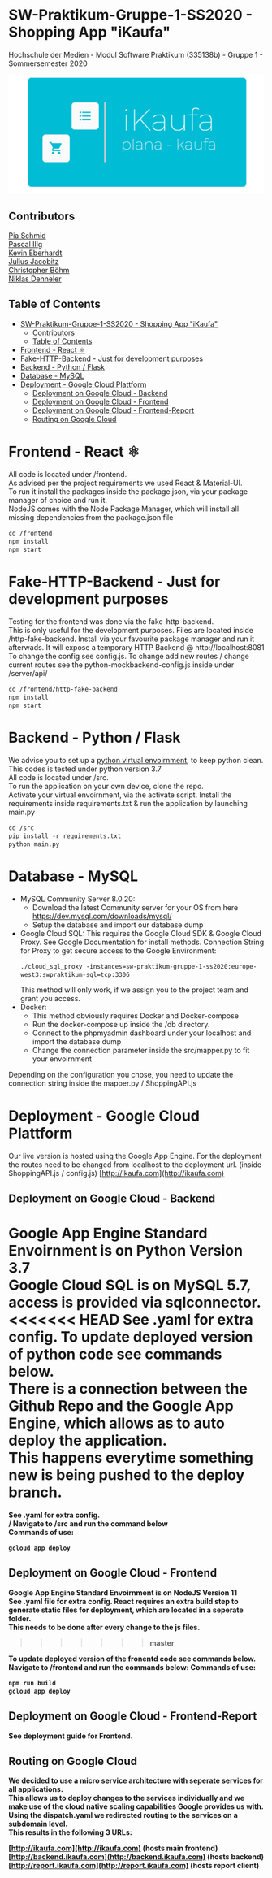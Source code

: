 # SW-Praktikum-Gruppe-1-SS2020 - Shopping App "iKaufa"
Hochschule der Medien - Modul Software Praktikum (335138b) - Gruppe 1 - Sommersemester 2020

<p align="center">
<img href="http://ikaufa.com" src="frontend/src/icons/ikaufa.png">
<p>

## Contributors
[Pia Schmid](https://github.com/PiaSchmid)<br>
[Pascal Illg](https://github.com/pasillg)<br>
[Kevin Eberhardt](https://github.com/kevin-eberhardt)<br>
[Julius Jacobitz](https://github.com/JuliusJacobitz)<br>
[Christopher Böhm](https://github.com/christopherboehm1)<br>
[Niklas Denneler](https://github.com/niklasden)<br>


## Table of Contents
- [SW-Praktikum-Gruppe-1-SS2020 - Shopping App "iKaufa"](#sw-praktikum-gruppe-1-ss2020---shopping-app-ikaufa)
  - [Contributors](#contributors)
  - [Table of Contents](#table-of-contents)
- [Frontend - React ⚛️](#frontend---react-️)
- [Fake-HTTP-Backend - Just for development purposes](#fake-http-backend---just-for-development-purposes)
- [Backend - Python / Flask](#backend---python--flask)
- [Database - MySQL](#database---mysql)
- [Deployment - Google Cloud Plattform](#deployment---google-cloud-plattform)
  - [Deployment on Google Cloud - Backend](#deployment-on-google-cloud---backend)
  - [Deployment on Google Cloud - Frontend](#deployment-on-google-cloud---frontend)
  - [Deployment on Google Cloud - Frontend-Report](#deployment-on-google-cloud---frontend-report)
  - [Routing on Google Cloud](#routing-on-google-cloud)
  
# Frontend - React ⚛️
All code is located under /frontend. <br>
As advised per the project requirements we used React & Material-UI.<br>
To run it install the packages inside the package.json, via your package manager of choice and run it.<br>
NodeJS comes with the Node Package Manager, which will install all missing dependencies from the package.json file<br>

```
cd /frontend 
npm install 
npm start
```

# Fake-HTTP-Backend - Just for development purposes
Testing for the frontend was done via the fake-http-backend.<br>
This is only useful for the development purposes.
Files are located inside /http-fake-backend.
Install via your favourite package manager and run it afterwads.
It will expose a temporary HTTP Backend @ http://localhost:8081
To change the config see config.js.
To change add new routes / change current routes see the python-mockbackend-config.js inside under /server/api/


```
cd /frontend/http-fake-backend
npm install 
npm start
```

# Backend - Python / Flask
We advise you to set up a [python virtual envoirnment](https://docs.python.org/3.7/tutorial/venv.html), to keep python clean. <br>
This codes is tested under python version 3.7 <br>
All code is located under /src. <br>
To run the application on your own device, clone the repo. <br>
Activate your virtual envoirnment, via the activate script.
Install the requirements inside requirements.txt & run the application by launching main.py <br>

```
cd /src
pip install -r requirements.txt     
python main.py    
```


# Database - MySQL
- MySQL Community Server 8.0.20:
    - Download the latest Community server for your OS from here https://dev.mysql.com/downloads/mysql/
    - Setup the database and import our database dump
- Google Cloud SQL:
    This requires the Google Cloud SDK & Google Cloud Proxy.
    See Google Documentation for install methods.
    Connection String for Proxy to get secure access to the Google Environment:
    ```
    ./cloud_sql_proxy -instances=sw-praktikum-gruppe-1-ss2020:europe-west3:swpraktikum-sql=tcp:3306
    ```
    This method will only work, if we assign you to the project team and grant you access.
- Docker:
    - This method obviously requires Docker and Docker-compose
    - Run the docker-compose up inside the /db directory. 
    - Connect to the phpmyadmin dashboard under your localhost and import the database dump
    - Change the connection parameter inside the src/mapper.py to fit your envoirnment

Depending on the configuration you chose, you need to update the connection string inside the mapper.py / ShoppingAPI.js  

# Deployment - Google Cloud Plattform
Our live version is hosted using the Google App Engine.
For the deployment the routes need to be changed from localhost to the deployment url. (inside ShoppingAPI.js / config.js)
[http://ikaufa.com](http://ikaufa.com)

## Deployment on Google Cloud - Backend
Google App Engine Standard Envoirnment is on Python Version 3.7 <br>
Google Cloud SQL is on MySQL 5.7, access is provided via sqlconnector. <br>
<<<<<<< HEAD
See .yaml for extra config.
To update deployed version of python code see commands below.<br>
There is a connection between the Github Repo and the Google App Engine, which allows as to auto deploy the application. <br>
This happens everytime something new is being pushed to the deploy branch.<b>
=======
See .yaml for extra config. <br>/
Navigate to /src and run the command below<br>
Commands of use:
```
gcloud app deploy
```

## Deployment on Google Cloud - Frontend
Google App Engine Standard Envoirnment is on NodeJS Version 11 <br>
See .yaml file for extra config.
React requires an extra build step to generate static files for deployment, which are located in a seperate folder. <br>
This needs to be done after every change to the js files.
>>>>>>> master

To update deployed version of the fronentd code see commands below.<br>
Navigate to /frontend and run the commands below:
Commands of use:
```
npm run build
gcloud app deploy
```

## Deployment on Google Cloud - Frontend-Report
See deployment guide for Frontend.

## Routing on Google Cloud
We decided to use a micro service architecture with seperate services for all applications.<br>
This allows us to deploy changes to the services individually and we make use of the cloud native scaling capabilities Google provides us with.<br>
Using the dispatch.yaml we redirected routing to the services on a subdomain level.<br>
This results in the following 3 URLs:<br>

[http://ikaufa.com](http://ikaufa.com) (hosts main frontend)<br>
[http://backend.ikaufa.com](http://backend.ikaufa.com) (hosts backend)<br>
[http://report.ikaufa.com](http://report.ikaufa.com) (hosts report client)<br>